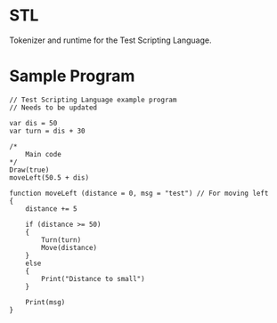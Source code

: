 # STL
Tokenizer and runtime for the Test Scripting Language.

# Sample Program
```
// Test Scripting Language example program
// Needs to be updated

var dis = 50
var turn = dis + 30

/*
	Main code
*/
Draw(true) 
moveLeft(50.5 + dis)

function moveLeft (distance = 0, msg = "test") // For moving left
{
	distance += 5
	
	if (distance >= 50)
	{
		Turn(turn)
		Move(distance)
	} 
	else 
	{
		Print("Distance to small")
	}
	
	Print(msg)
}
```